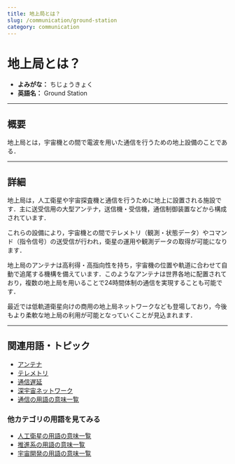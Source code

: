 ```yaml
---
title: 地上局とは？
slug: /communication/ground-station
category: communication
---
```


# 地上局とは？

- **よみがな：** ちじょうきょく  
- **英語名：** Ground Station  

---

## 概要

地上局とは，宇宙機との間で電波を用いた通信を行うための地上設備のことである．

---

## 詳細

地上局は，人工衛星や宇宙探査機と通信を行うために地上に設置される施設です．主に送受信用の大型アンテナ，送信機・受信機，通信制御装置などから構成されています．

これらの設備により，宇宙機との間でテレメトリ（観測・状態データ）やコマンド（指令信号）の送受信が行われ，衛星の運用や観測データの取得が可能になります．

地上局のアンテナは高利得・高指向性を持ち，宇宙機の位置や軌道に合わせて自動で追尾する機構を備えています．このようなアンテナは世界各地に配置されており，複数の地上局を用いることで24時間体制の通信を実現することも可能です．

最近では低軌道衛星向けの商用の地上局ネットワークなども登場しており，今後もより柔軟な地上局の利用が可能となっていくことが見込まれます．

---

## 関連用語・トピック

- [アンテナ](/docs/communication/antenna)
- [テレメトリ](/docs/communication/telemetry)
- [通信遅延](/docs/communication/communication-delay)
- [深宇宙ネットワーク](/docs/communication/dsn)
- [通信の用語の意味一覧](/docs/category/communication)

### 他カテゴリの用語を見てみる
- [人工衛星の用語の意味一覧](/docs/category/satellite)
- [推進系の用語の意味一覧](/docs/category/propulsion)
- [宇宙開発の用語の意味一覧](/docs/category/glossary)

